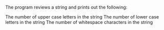 The program reviews a string and prints out the following: 

The number of upper case letters in the string
The number of lower case letters in the string
The number of whitespace characters in the string


